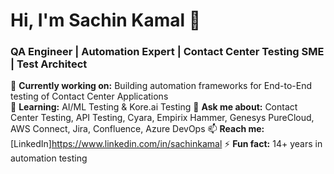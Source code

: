 # Hi, I'm Sachin Kamal 👋  
### QA Engineer | Automation Expert | Contact Center Testing SME | Test Architect
🔭 **Currently working on:** Building automation frameworks for End-to-End testing of Contact Center Applications  
🌱 **Learning:** AI/ML Testing & Kore.ai Testing 
💬 **Ask me about:** Contact Center Testing, API Testing, Cyara, Empirix Hammer, Genesys PureCloud, AWS Connect, Jira, Confluence, Azure DevOps
📫 **Reach me:** [LinkedIn]https://www.linkedin.com/in/sachinkamal
⚡ **Fun fact:** 14+ years in automation testing

